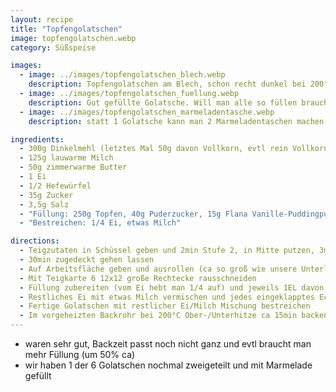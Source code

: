 ```yaml
---
layout: recipe
title: "Topfengolatschen"
image: topfengolatschen.webp
category: Süßspeise

images:
  - image: ../images/topfengolatschen_blech.webp
    description: Topfengolatschen am Blech, schon recht dunkel bei 200°C Ober/unter 15min
  - image: ../images/topfengolatschen_fuellung.webp
    description: Gut gefüllte Golatsche. Will man alle so füllen braucht man 50% mehr Füllung als die 250g Topfen Variante
  - image: ../images/topfengolatschen_marmeladentasche.webp
    description: statt 1 Golatsche kann man 2 Marmeladentaschen machen

ingredients:
  - 300g Dinkelmehl (letztes Mal 50g davon Vollkorn, evtl rein Vollkorn oder Halb-Halb probieren?)
  - 125g lauwarme Milch
  - 50g zimmerwarme Butter
  - 1 Ei
  - 1/2 Hefewürfel
  - 35g Zucker
  - 3,5g Salz
  - "Füllung: 250g Topfen, 40g Puderzucker, 15g Flana Vanille-Puddingpulver, 1/2 Zitrone, 3/4 Ei"
  - "Bestreichen: 1/4 Ei, etwas Milch"

directions:
  - Teigzutaten in Schüssel geben und 2min Stufe 2, in Mitte putzen, 3min Stufe 3 kneten
  - 30min zugedeckt gehen lassen
  - Auf Arbeitsfläche geben und ausrollen (ca so groß wie unsere Unterlage)
  - Mit Teigkarte 6 12x12 große Rechtecke rausschneiden
  - Füllung zubereiten (vom Ei hebt man 1/4 auf) und jeweils 1EL davon in jede Golatsche geben
  - Restliches Ei mit etwas Milch vermischen und jedes eingeklapptes Eck mit etwas Mischung bestreichen (zuerst ein Eck in Mitte falten, bestreichen, andere Seite falten, bestreichen, 3. Eck  falten und bestreichen ,4. Eck falten und bestreichen), danach auf Backpapier legen
  - Fertige Golatschen mit restlicher Ei/Milch Mischung bestreichen
  - Im vorgeheizten Backrohr bei 200°C Ober-/Unterhitze ca 15min backen (eigentlich waren 20min geplant aber sie waren schon sehr dunkel; evtl 180°C Heißluft probieren?)
---
```


- waren sehr gut, Backzeit passt noch nicht ganz und evtl braucht man mehr Füllung (um 50% ca)
- wir haben 1 der 6 Golatschen nochmal zweigeteilt und mit Marmelade gefüllt

